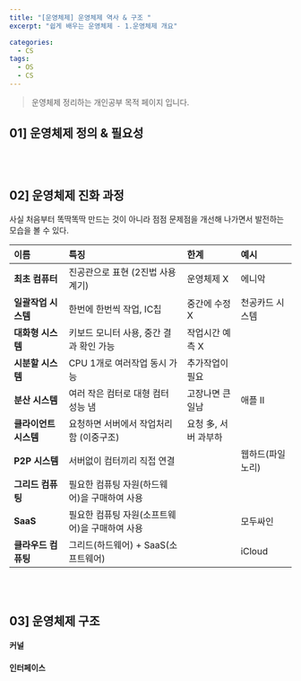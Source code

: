 ```yaml
---
title: "[운영체제] 운영체제 역사 & 구조 "
excerpt: "쉽게 배우는 운영체제 - 1.운영체제 개요"

categories:
  - CS
tags:
  - OS
  - CS
---
```


> 운영체제 정리하는 개인공부 목적 페이지 입니다. 

## 01] 운영체제 정의 & 필요성


<br>
<br>

## 02] 운영체제 진화 과정

사실 처음부터 똑딱똑딱 만드는 것이 아니라 점점 문제점을 개선해 나가면서 발전하는 모습을 볼 수 있다.

| 이름 | 특징 | 한계 | 예시 |
| :---- | :---- | :---- | :---- |
| **최초 컴퓨터** | 진공관으로 표현 (2진법 사용계기) | 운영체제 X | 에니악|
| **일괄작업 시스템** | 한번에 한번씩 작업, IC칩 | 중간에 수정 X | 천공카드 시스템|
| **대화형 시스템** | 키보드 모니터 사용, 중간 결과 확인 가능 | 작업시간 예측 X ||
| **시분할 시스템** | CPU 1개로 여러작업 동시 가능 | 추가작업이 필요 ||
| **분산 시스템** | 여러 작은 컴터로 대형 컴터 성능 냄 | 고장나면 큰일남 | 애플 II|
| **클라이언트 시스템** | 요청하면 서버에서 작업처리함 (이중구조) | 요청 多, 서버 과부하 ||
| **P2P 시스템** | 서버없이 컴터끼리 직접 연결 || 웹하드(파일노리)|
| **그리드 컴퓨팅** | 필요한 컴퓨팅 자원(하드웨어)을 구매하여 사용  |||
| **SaaS** | 필요한 컴퓨팅 자원(소프트웨어)을 구매하여 사용 || 모두싸인|
| **클라우드 컴퓨팅** | 그리드(하드웨어) + SaaS(소프트웨어) || iCloud|

<br>
<br>

## 03] 운영체제 구조

#### 커널

#### 인터페이스





